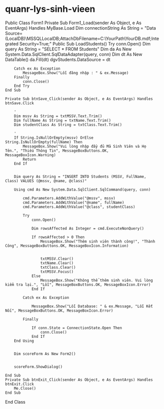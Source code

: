 # quanr-lys-sinh-vieen

Public Class Form1
    Private Sub Form1_Load(sender As Object, e As EventArgs) Handles MyBase.Load
        Dim connectionString As String = "Data Source=(LocalDB)\MSSQLLocalDB;AttachDbFilename=C:\YourPath\YourDB.mdf;Integrated Security=True;"
        Public Sub LoadStudents()
        Try
            conn.Open()
            Dim query As String = "SELECT * FROM Students"
            Dim da As New System.Data.SqlClient.SqlDataAdapter(query, conn)
            Dim dt As New DataTable()
            da.Fill(dt)
            dgvStudents.DataSource = dt

        Catch ex As Exception
            MessageBox.Show("Lỗi đăng nhập : " & ex.Message)
        Finally
            conn.Close()
        End Try
    End Sub

    Private Sub btnSave_Click(sender As Object, e As EventArgs) Handles btnSave.Click

        '
        Dim mssv As String = txtMSSV.Text.Trim()
        Dim fullName As String = txtName.Text.Trim()
        Dim studentClass As String = txtClass.Text.Trim()

        '
        If String.IsNullOrEmpty(mssv) OrElse String.IsNullOrEmpty(fullName) Then
            MessageBox.Show("Vui lòng nhập đầy đủ Mã Sinh Viên và Họ Tên.", "Thiếu Thông Tin", MessageBoxButtons.OK, MessageBoxIcon.Warning)
            Return
        End If


        Dim query As String = "INSERT INTO Students (MSSV, FullName, Class) VALUES (@mssv, @name, @class)"

        Using cmd As New System.Data.SqlClient.SqlCommand(query, conn)

            cmd.Parameters.AddWithValue("@mssv", mssv)
            cmd.Parameters.AddWithValue("@name", fullName)
            cmd.Parameters.AddWithValue("@class", studentClass)

            Try
                conn.Open()

                Dim rowsAffected As Integer = cmd.ExecuteNonQuery()

                If rowsAffected > 0 Then
                    MessageBox.Show("Thêm sinh viên thành công!", "Thành Công", MessageBoxButtons.OK, MessageBoxIcon.Information)


                    txtMSSV.Clear()
                    txtName.Clear()
                    txtClass.Clear()
                    txtMSSV.Focus()
                Else
                    MessageBox.Show("Không thể thêm sinh viên. Vui lòng kiểm tra lại.", "Lỗi", MessageBoxButtons.OK, MessageBoxIcon.Error)
                End If

            Catch ex As Exception

                MessageBox.Show("Lỗi Database: " & ex.Message, "Lỗi Kết Nối", MessageBoxButtons.OK, MessageBoxIcon.Error)

            Finally

                If conn.State = ConnectionState.Open Then
                    conn.Close()
                End If
        End Using


        Dim scoreForm As New Form2()


        scoreForm.ShowDialog()

    End Sub
    Private Sub btnExit_Click(sender As Object, e As EventArgs) Handles btnExit.Click
        Me.Close()
    End Sub
End Class
